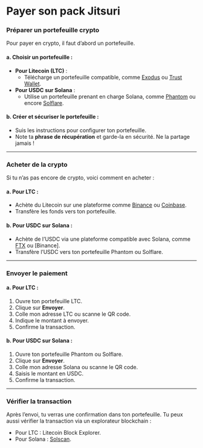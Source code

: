 # Payer son pack Jitsuri

### **Préparer un portefeuille crypto**

Pour payer en crypto, il faut d’abord un portefeuille.

#### a. Choisir un portefeuille :

- **Pour Litecoin (LTC)** :
    - Télécharge un portefeuille compatible, comme [Exodus](https://www.exodus.com/) ou [Trust Wallet](https://trustwallet.com/).
- **Pour USDC sur Solana** :
    - Utilise un portefeuille prenant en charge Solana, comme [Phantom](https://phantom.app/) ou encore [Solflare](https://solflare.com/).

#### b. Créer et sécuriser le portefeuille :

- Suis les instructions pour configurer ton portefeuille.
- Note ta **phrase de récupération** et garde-la en sécurité. Ne la partage jamais !

---

### **Acheter de la crypto**

Si tu n’as pas encore de crypto, voici comment en acheter :

#### a. Pour LTC :

- Achète du Litecoin sur une plateforme comme [Binance](https://www.binance.com/) ou [Coinbase](https://www.coinbase.com/).
- Transfère les fonds vers ton portefeuille.

#### b. Pour USDC sur Solana :

- Achète de l’USDC via une plateforme compatible avec Solana, comme [FTX](https://ftx.com/) ou \[Binance\].
- Transfère l’USDC vers ton portefeuille Phantom ou Solflare.

---

### **Envoyer le paiement**

#### a. Pour LTC :

1. Ouvre ton portefeuille LTC.
2. Clique sur **Envoyer**.
3. Colle mon adresse LTC ou scanne le QR code.
4. Indique le montant à envoyer.
5. Confirme la transaction.

#### b. Pour USDC sur Solana :

1. Ouvre ton portefeuille Phantom ou Solflare.
2. Clique sur **Envoyer**.
3. Colle mon adresse Solana ou scanne le QR code.
4. Saisis le montant en USDC.
5. Confirme la transaction.

---

### **Vérifier la transaction**

Après l’envoi, tu verras une confirmation dans ton portefeuille. Tu peux aussi vérifier la transaction via un explorateur blockchain :

- Pour LTC : <a rel="noopener" target="_new">Litecoin Block Explorer</a>.
- Pour Solana : [Solscan](https://solscan.io/).